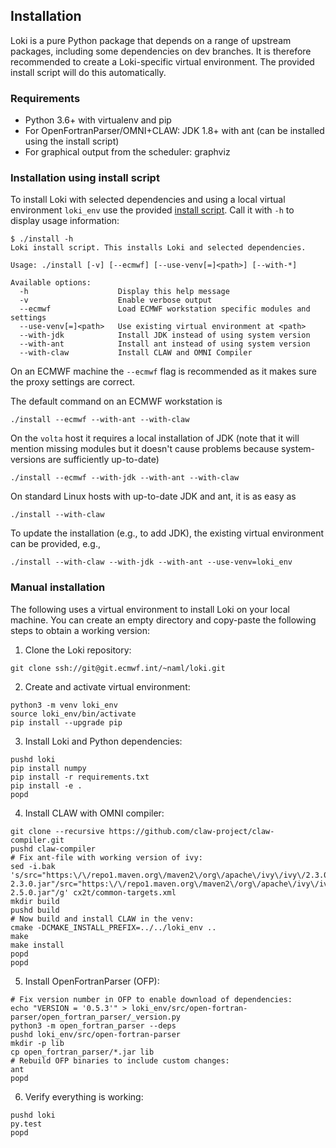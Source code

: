 ## Installation

Loki is a pure Python package that depends on a range of upstream packages,
including some dependencies on dev branches. It is therefore recommended
to create a Loki-specific virtual environment. The provided install script will do this automatically.

### Requirements

- Python 3.6+ with virtualenv and pip
- For OpenFortranParser/OMNI+CLAW: JDK 1.8+ with ant (can be installed using the install script)
- For graphical output from the scheduler: graphviz

### Installation using install script

To install Loki with selected dependencies and using a local virtual environment `loki_env` use the provided [install script](install).
Call it with `-h` to display usage information:

```
$ ./install -h
Loki install script. This installs Loki and selected dependencies.

Usage: ./install [-v] [--ecmwf] [--use-venv[=]<path>] [--with-*]

Available options:
  -h                    Display this help message
  -v                    Enable verbose output
  --ecmwf               Load ECMWF workstation specific modules and settings
  --use-venv[=]<path>   Use existing virtual environment at <path>
  --with-jdk            Install JDK instead of using system version
  --with-ant            Install ant instead of using system version
  --with-claw           Install CLAW and OMNI Compiler
```

On an ECMWF machine the `--ecmwf` flag is recommended as it makes sure the proxy settings are correct.

The default command on an ECMWF workstation is

```
./install --ecmwf --with-ant --with-claw
```

On the `volta` host it requires a local installation of JDK (note that it will mention missing modules but it doesn't cause problems because system-versions are sufficiently up-to-date)

```
./install --ecmwf --with-jdk --with-ant --with-claw
```

On standard Linux hosts with up-to-date JDK and ant, it is as easy as

```
./install --with-claw
```

To update the installation (e.g., to add JDK), the existing virtual environment can be provided, e.g.,

```
./install --with-claw --with-jdk --with-ant --use-venv=loki_env
```

### Manual installation

The following uses a virtual environment to install Loki on your local machine. You can create an empty directory and copy-paste the following steps to obtain a working version:

1. Clone the Loki repository:
```
git clone ssh://git@git.ecmwf.int/~naml/loki.git
```
2. Create and activate virtual environment:
```
python3 -m venv loki_env
source loki_env/bin/activate
pip install --upgrade pip
```
3.  Install Loki and Python dependencies:
```
pushd loki
pip install numpy
pip install -r requirements.txt
pip install -e .
popd
```
4.  Install CLAW with OMNI compiler:
```
git clone --recursive https://github.com/claw-project/claw-compiler.git
pushd claw-compiler
# Fix ant-file with working version of ivy:
sed -i.bak 's/src="https:\/\/repo1.maven.org\/maven2\/org\/apache\/ivy\/ivy\/2.3.0\/ivy-2.3.0.jar"/src="https:\/\/repo1.maven.org\/maven2\/org\/apache\/ivy\/ivy\/2.5.0\/ivy-2.5.0.jar"/g' cx2t/common-targets.xml 
mkdir build
pushd build
# Now build and install CLAW in the venv:
cmake -DCMAKE_INSTALL_PREFIX=../../loki_env ..
make
make install
popd
popd
```
5.  Install OpenFortranParser (OFP):
```
# Fix version number in OFP to enable download of dependencies:
echo "VERSION = '0.5.3'" > loki_env/src/open-fortran-parser/open_fortran_parser/_version.py
python3 -m open_fortran_parser --deps
pushd loki_env/src/open-fortran-parser
mkdir -p lib
cp open_fortran_parser/*.jar lib
# Rebuild OFP binaries to include custom changes:
ant
popd
```
6.  Verify everything is working:
```
pushd loki
py.test
popd
```
